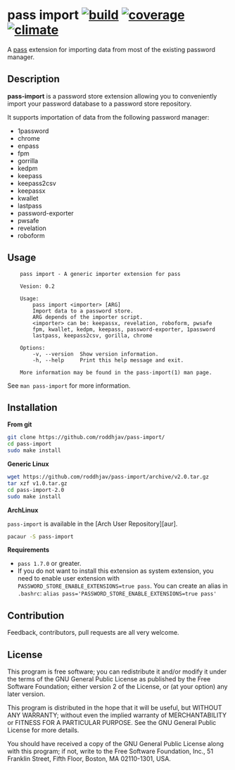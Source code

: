 # pass import [![build][build-img]][build-url] [![coverage][cover-img]][cover-url] [![climate][clima-img]][clima-url]

A [pass][pass] extension for importing data from most of the existing
password manager.

## Description
**pass-import** is a password store extension allowing you to conveniently
import your password database to a password store repository.

It supports importation of data from the following password manager:
* 1password
* chrome
* enpass
* fpm
* gorrilla
* kedpm
* keepass
* keepass2csv
* keepassx
* kwallet
* lastpass
* password-exporter
* pwsafe
* revelation
* roboform


## Usage

		pass import - A generic importer extension for pass

		Vesion: 0.2

		Usage:
		    pass import <importer> [ARG]
			Import data to a password store.
			ARG depends of the importer script.
			<importer> can be: keepassx, revelation, roboform, pwsafe
			fpm, kwallet, kedpm, keepass, password-exporter, 1password
			lastpass, keepass2csv, gorilla, chrome

		Options:
		    -v, --version  Show version information.
		    -h, --help	   Print this help message and exit.

		More information may be found in the pass-import(1) man page.

See `man pass-import` for more information.


## Installation

**From git**
```sh
git clone https://github.com/roddhjav/pass-import/
cd pass-import
sudo make install
```

**Generic Linux**
```sh
wget https://github.com/roddhjav/pass-import/archive/v2.0.tar.gz
tar xzf v1.0.tar.gz
cd pass-import-2.0
sudo make install
```

**ArchLinux**

`pass-import` is available in the [Arch User Repository][aur].
```sh
pacaur -S pass-import
```

**Requirements**
* `pass 1.7.0` or greater.
* If you do not want to install this extension as system extension, you need to
enable user extension with `PASSWORD_STORE_ENABLE_EXTENSIONS=true pass`. You can
create an alias in `.bashrc`: `alias pass='PASSWORD_STORE_ENABLE_EXTENSIONS=true pass'`

## Contribution
Feedback, contributors, pull requests are all very welcome.


## License

This program is free software; you can redistribute it and/or
modify it under the terms of the GNU General Public License
as published by the Free Software Foundation; either version 2
of the License, or (at your option) any later version.

This program is distributed in the hope that it will be useful,
but WITHOUT ANY WARRANTY; without even the implied warranty of
MERCHANTABILITY or FITNESS FOR A PARTICULAR PURPOSE.  See the
GNU General Public License for more details.

You should have received a copy of the GNU General Public License
along with this program; if not, write to the Free Software
Foundation, Inc., 51 Franklin Street, Fifth Floor, Boston, MA  02110-1301, USA.

[build-img]: https://travis-ci.org/roddhjav/pass-import.svg?branch=master
[build-url]: https://travis-ci.org/roddhjav/pass-import
[cover-img]: https://coveralls.io/repos/github/roddhjav/pass-import/badge.svg?branch=master
[cover-url]: https://coveralls.io/github/roddhjav/pass-import?branch=master
[clima-img]: https://codeclimate.com/github/roddhjav/pass-import/badges/gpa.svg
[clima-url]: https://codeclimate.com/github/roddhjav/pass-import

[pass]: https://www.passwordstore.org/
